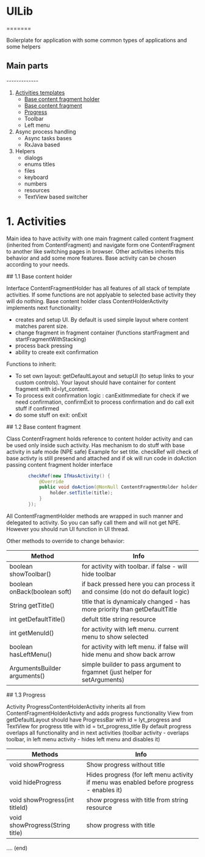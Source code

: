 <h1>UILib</h1>
=======

Boilerplate for application with some common types of applications and some helpers

<h2>Main parts</h2>
-------------
 
1. [Activities templates](#ref_activities)
    * [Base content fragment holder](#ref_activities_base_content_holder)
    * [Base content fragment](#ref_activities_base_content)
    * [Progress](#ref_activities_progress)
    * Toolbar
    * Left menu
2. Async process handling
    * Async tasks bases
    * RxJava based
3. Helpers
    * dialogs
    * enums titles
    * files
    * keyboard
    * numbers
    * resources
    * TextView based switcher
 
<a name="ref_activities"/>

# 1. Activities 

Main idea to have activity with one main fragment called content fragment (inherited from ContentFragment) 
and navigate form one ContentFragment to another like switching pages in browser. Other activities inherits this
behavior and add some more features. Base activity can be chosen according to your needs.


<a name="ref_activities_base_content_holder"/>
## 1.1 Base content holder

Interface ContentFragmentHolder has all features of all stack of template activities. If some functions are not applyable
to selected base activity they will do nothing.
Base content holder class ContentHolderActivity implements next functionality:

- creates and setup UI. By default is used simple layout where content matches parent size.
- change fragment in fragment container (functions startFragment and startFragmentWithStacking)
- process back pressing
- ability to create exit confirmation 

Functions to inherit:

- To set own layout: getDefaultLayout and setupUI (to setup links to your custom controls). Your layout should have container for content fragment with id=lyt_content.
- To process exit confirmation logic : canExitImmediate for check if we need confirmation, confirmExit to process confirmation
and do call exit stuff if confirmed 
- do some stuff on exit: onExit

<a name="ref_activities_base_content"/>
## 1.2 Base content fragment

Class ContentFragment holds reference to content holder activity and can be used only inside such activity. 
Has mechanism to do stuff with base activity in safe mode (NPE safe)
Example for set title. checkRef will check of base activty is still presend and attached and if ok will run code 
in doAction passing content fragment holder interface

```JAVA
        checkRef(new IfHasActivity() {
            @Override
            public void doAction(@NonNull ContentFragmentHolder holder) {
                holder.setTitle(title);
            }
        });
```

All ContentFragmentHolder methods are wrapped in such manner and delegated to activity. So you can safly call them and will not get NPE.
However you should run UI function in UI thread.

Other methods to override to change behavior:

Method                           | Info
---------------------------------|---------------------------------------------------------------------------------
boolean showToolbar()            | for activity with toolbar. if false - will hide toolbar 
boolean onBack(boolean soft)     | if back pressed here you can process it and consime (do not do default logic)
String getTitle()                | title that is dynamicaly changed - has more priority than getDefaultTitle    
int getDefaultTitle()            | defult title string resource                                                 
int getMenuId()                  | for activity with left menu. current menu to show selected                   
boolean hasLeftMenu()            | for activity with left menu. if false will hide menu and show back arrow     
ArgumentsBuilder arguments()     |  simple builder to pass argument to frgamnet (just helper for setArguments)  

<a name="ref_activities_progress"/>
## 1.3 Progress

Activity ProgressContentHolderActivity inherits all from ContentFragmentHolderActivty and adds progress functionality
View from getDefaultLayout should have ProgressBar with id = lyt_progress and TextView for progress title with id = txt_progress_title
By default progress overlaps all functionality and in next activities 
(toolbar activity - overlaps toolbar, in left menu activity - hides left menu and disables it)

Methods                         | Info
--------------------------------|-----------------------------------------------------------------------------------------
void showProgress               | Show progress without title
void hideProgress               | Hides progress (for left menu activity if menu was enabled before progress - enables it)
void showProgress(int titleId)  | show progress with title from string resource
void showProgress(String title) | show progress with title 





















....
(end)